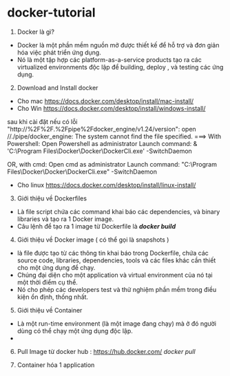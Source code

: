 # docker-tutorial
1. Docker là gì?
- Docker là một phần mềm nguồn mở được thiết kế để hỗ trợ và đơn giản hóa việc phát triển ứng dụng. 
- Nó là một tập hợp các platform-as-a-service products tạo ra các virtualized environments độc lập để building, deploy , và testing các ứng dụng.

2. Download and Install docker
- Cho mac
https://docs.docker.com/desktop/install/mac-install/
- Cho Win 
https://docs.docker.com/desktop/install/windows-install/

sau khi cài đặt nếu có lỗi 
 "http://%2F%2F.%2Fpipe%2Fdocker_engine/v1.24/version": open //./pipe/docker_engine: The system cannot find the file specified.
===> 
With Powershell:
Open Powershell as administrator
Launch command: & 'C:\Program Files\Docker\Docker\DockerCli.exe' -SwitchDaemon

OR, with cmd:
Open cmd as administrator
Launch command: "C:\Program Files\Docker\Docker\DockerCli.exe" -SwitchDaemon

- Cho linux
https://docs.docker.com/desktop/install/linux-install/

3. Giới thiệu về Dockerfiles
- Là file script chứa các command khai báo các dependencies, và binary libraries và tạo ra 1 Docker image. 
- Câu lệnh để tạo ra 1 image từ Dockerfile là 
**_docker build_**

4. Giới thiệu về Docker image ( có thể gọi là snapshots )
- là file được tạo từ các thông tin khai báo trong Dockerfile,
chứa các source code, libraries, dependencies, tools và các files khác cần thiết cho một ứng dụng để chạy.
- Chúng đại diện cho một application và virtual environment của nó tại một thời điểm cụ thể. 
- Nó cho phép các developers test và thử nghiệm phần mềm trong điều kiện ổn định, thống nhất.

5. Giới thiệu về Container
- Là một run-time environment (là một image đang chạy) mà ở đó người dùng có thể chạy một ứng dụng độc lập.
- 

6. Pull Image từ docker hub : https://hub.docker.com/
_docker pull <image name from docker hub>_
  
7. Container hóa 1 application
  
  
